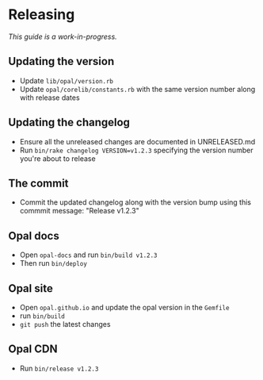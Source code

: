 # Releasing

_This guide is a work-in-progress._

## Updating the version

- Update `lib/opal/version.rb`
- Update `opal/corelib/constants.rb` with the same version number along with release dates

## Updating the changelog

- Ensure all the unreleased changes are documented in UNRELEASED.md
- Run `bin/rake changelog VERSION=v1.2.3` specifying the version number you're about to release

## The commit

- Commit the updated changelog along with the version bump using this commmit message:
  "Release v1.2.3"

## Opal docs

- Open `opal-docs` and run `bin/build v1.2.3`
- Then run `bin/deploy`

## Opal site

- Open `opal.github.io` and update the opal version in the `Gemfile`
- run `bin/build`
- `git push` the latest changes

## Opal CDN

- Run `bin/release v1.2.3`
